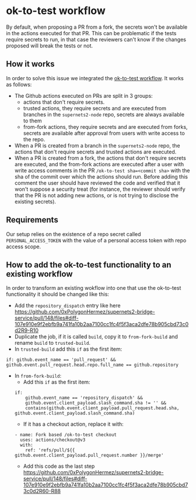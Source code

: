 # ok-to-test workflow

By default, when proposing a PR from a fork, the secrets won't be available in
the actions executed for that PR. This can be problematic if the tests require
secrets to run, in that case the reviewers can't know if the changes proposed
will break the tests or not.

## How it works
In order to solve this issue we integrated the [ok-to-test workflow]. It works
as follows:
* The Github actions executed on PRs are split in 3 groups:
  * actions that don't require secrets.
  * trusted actions, they require secrets and are executed from branches in the
  `supernets2-node` repo, secrets are always available to them
  * from-fork actions, they require secrets and are executed from forks, secrets
  are available after approval from users with write access to the repo.
* When a PR is created from a branch in the `supernets2-node` repo, the actions that
don't require secrets and trusted actions are executed.
* When a PR is created from a fork, the actions that don't require secrets are
executed, and the from-fork actions are executed after a user with write access
comments in the PR `/ok-to-test sha=<commit sha>` with the sha of the commit over
which the actions should run. Before adding this comment the user should have
reviewed the code and verified that it won't suppose a security treat (for
instance, the reviewer should verify that the PR is not adding new actions, or is
not trying to disclose the existing secrets).

## Requirements
Our setup relies on the existence of a repo secret called `PERSONAL_ACCESS_TOKEN`
with the value of a personal access token with repo access scope.

## How to add the ok-to-test functionality to an existing workflow
In order to transform an existing wokflow into one that use the ok-to-test
functionality it should be changed like this:
* Add the `repository_dispatch` entry like here https://github.com/0xPolygonHermez/supernets2-bridge-service/pull/148/files#diff-107e910e9f2ebfb9a741fa10b2aa7100cc1fc4f5f3aca2dfe78b905cbd73c0d2R9-R10
* Duplicate the job, if it is called `build`, copy it to `from-fork-build` and
rename `build` to `trusted-build`.
* In `trusted-build` add this `if` as the first item:
```
if: github.event_name == 'pull_request' && github.event.pull_request.head.repo.full_name == github.repository
```
* In `from-fork-build`:
  * Add this `if` as the first item:
  ```
  if:
      github.event_name == 'repository_dispatch' &&
      github.event.client_payload.slash_command.sha != '' &&
      contains(github.event.client_payload.pull_request.head.sha, github.event.client_payload.slash_command.sha)
  ```
  * If it has a checkout action, replace it with:
  ```
  - name: Fork based /ok-to-test checkout
    uses: actions/checkout@v3
    with:
      ref: 'refs/pull/${{ github.event.client_payload.pull_request.number }}/merge'
  ```
  * Add this code as the last step https://github.com/0xPolygonHermez/supernets2-bridge-service/pull/148/files#diff-107e910e9f2ebfb9a741fa10b2aa7100cc1fc4f5f3aca2dfe78b905cbd73c0d2R60-R88

[ok-to-test workflow]: https://github.com/imjohnbo/ok-to-test
